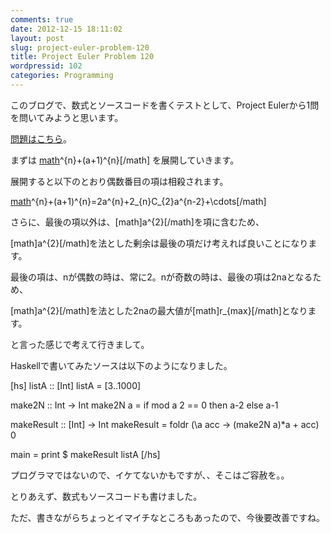 ```yaml
---
comments: true
date: 2012-12-15 18:11:02
layout: post
slug: project-euler-problem-120
title: Project Euler Problem 120
wordpressid: 102
categories: Programming
---
```


このブログで、数式とソースコードを書くテストとして、Project Eulerから1問を問いてみようと思います。

[問題はこちら](http://projecteuler.net/problem=120)。

<!-- more -->

まずは [math](a-1)^{n}+(a+1)^{n}[/math] を展開していきます。

展開すると以下のとおり偶数番目の項は相殺されます。

[math](a-1)^{n}+(a+1)^{n}=2a^{n}+2_{n}C_{2}a^{n-2}+\cdots[/math]

さらに、最後の項以外は、[math]a^{2}[/math]を項に含むため、

[math]a^{2}[/math]を法とした剰余は最後の項だけ考えれば良いことになります。

最後の項は、nが偶数の時は、常に2。nが奇数の時は、最後の項は2naとなるため、

[math]a^{2}[/math]を法とした2naの最大値が[math]r_{max}[/math]となります。

と言った感じで考えて行きまして。

Haskellで書いてみたソースは以下のようになりました。

[hs]
listA :: [Int]
listA = [3..1000]

make2N :: Int -> Int
make2N a = if mod a 2 == 0 then a-2 else a-1

makeResult :: [Int] -> Int
makeResult = foldr (\a acc -> (make2N a)*a + acc) 0

main = print $ makeResult listA
[/hs]

プログラマではないので、イケてないかもですが、、そこはご容赦を。。

とりあえず、数式もソースコードも書けました。

ただ、書きながらちょっとイマイチなところもあったので、今後要改善ですね。
